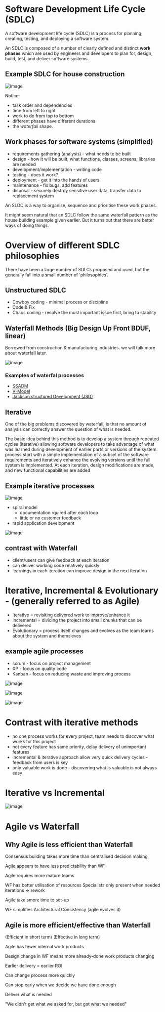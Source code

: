 # Software Development Life Cycle (SDLC)

A software development life cycle (SDLC) is a process for planning, creating, testing, and deploying a software system.

An SDLC is composed of a number of clearly defined and distinct __work phases__ which are used by engineers and 
developers to plan for, design, build, test, and deliver software systems.

## Example SDLC for house construction

![image](https://user-images.githubusercontent.com/105429/122201264-c674f480-ce93-11eb-959a-79d7caf7636d.png)


Notice:
- task order and dependencies
- time from left to right
- work to do from top to bottom
- different phases have different durations
- the _waterfall_ shape.

## Work phases for software systems (simplified)

- requirements gathering (analysis) - what needs to be built
- design - how it will be built; what functions, classes, screens, libraries are needed 
- development/implementation - writing code
- testing - does it work?
- deployment - get it into the hands of users
- maintenance - fix bugs, add features
- disposal - securely destroy sensitive user data, transfer data to replacement system

An SLDC is a way to organise, sequence and prioritise these work phases.

It might seem natural that an SDLC follow the same waterfall pattern as the house building example given earlier. But it turns out that there are better ways of doing things.

# Overview of different SDLC philosophies

There have been a large number of SDLCs proposed and used, but the generally fall into a small number of 'philosophies'.

## Unstructured SDLC

- Cowboy coding - minimal process or discipline
- Code & Fix
- Chaos coding - resolve the most important issue first, bring to stability

## Waterfall Methods (Big Design Up Front BDUF, linear)

Borrowed from construction & manufacturing industries. we will talk more about waterfall later.

![image](https://user-images.githubusercontent.com/105429/122202919-6aab6b00-ce95-11eb-89c1-1b4f97dfa954.png)

### Examples of waterfal processes
- [SSADM](https://en.wikipedia.org/wiki/Structured_systems_analysis_and_design_method)
- [V-Model](https://en.wikipedia.org/wiki/V-Model)
- [Jackson structured Development (JSD)](https://en.wikipedia.org/wiki/Jackson_system_development)

## Iterative

One of the big problems discovered by waterfall, is that no amount of analysis can correctly answer the question of what is needed.

The basic idea behind this method is to develop a system through repeated cycles (iterative)
allowing software developers to take advantage of what was learned during development of earlier parts or versions of the system.
process start with a simple implementation of a subset of the software requirements and iteratively enhance the evolving versions until the full system is
implemented. At each iteration, design modifications are made, and new functional capabilities are added

## Example iterative processes

![image](https://user-images.githubusercontent.com/105429/122206163-fa064d80-ce98-11eb-9044-fc19c24472e9.png)

- spiral model
  - documentation rquired after each loop
  - little or no customer feedback 
- rapid application development

![image](https://user-images.githubusercontent.com/105429/122206068-de02ac00-ce98-11eb-8158-5a2253bcdc7b.png)


## contrast with Waterfall

- client/users can give feedback at each iteration
- can deliver working code relatively quickly
- learnings in each iteration can improve design in the next iteration



# Iterative, Incremental & Evolutionary - (generally referred to as Agile)

- Iterative = revisiting delivered work to improve/enhance it
- Incremental = dividing the project into small chunks that can be delivered
- Evolutionary = process itself changes and evolves as the team learns about the system and themsleves

## example agile processes

- scrum - focus on project management
- XP - focus on quality code
- Kanban - focus on reducing waste and improving process

![image](https://user-images.githubusercontent.com/105429/122208521-51a5b880-ce9b-11eb-9893-0bbccd0c8737.png)

![image](https://user-images.githubusercontent.com/105429/122208475-3f2b7f00-ce9b-11eb-8d47-87b94fe9635e.png)

![image](https://user-images.githubusercontent.com/105429/122208543-579b9980-ce9b-11eb-8144-11d3dd39a02a.png)




# Contrast with iterative methods

- no one process works for every project, team needs to discover what works for this project
- not every feature has same priority, delay delivery of unimportant features 
- incremental & iterative approach allow very quick delivery cycles - feedback from users is key
- only valuable work is done - discovering what is valuable is not always easy  


# Iterative vs Incremental

![image](https://user-images.githubusercontent.com/105429/122209054-fde79f00-ce9b-11eb-86c5-27ca260639f8.png)


# Agile vs Waterfall

## Why Agile is less efficient than Waterfall

Consensus building takes more time than centralised decision making

Agile appears to have less predictability than WF

Agile requires more mature teams

WF has better utilisation of resources
  Specialists only present when needed
  iterations => rework
  
Agile take smore time to set-up

WF simplifies Architectural Consistency (agile evolves it)

## Agile is more efficient/effective than Waterfall

(Efficient in short term)
(Effective in long term)

Agile has fewer internal work products

Design change in WF means more already-done work products changing

Earlier delivery = earlier ROI

Can change process more quickly

Can stop early when we decide we have done enough

Deliver what is needed

"We didn't get what we asked for, but got what we needed"
